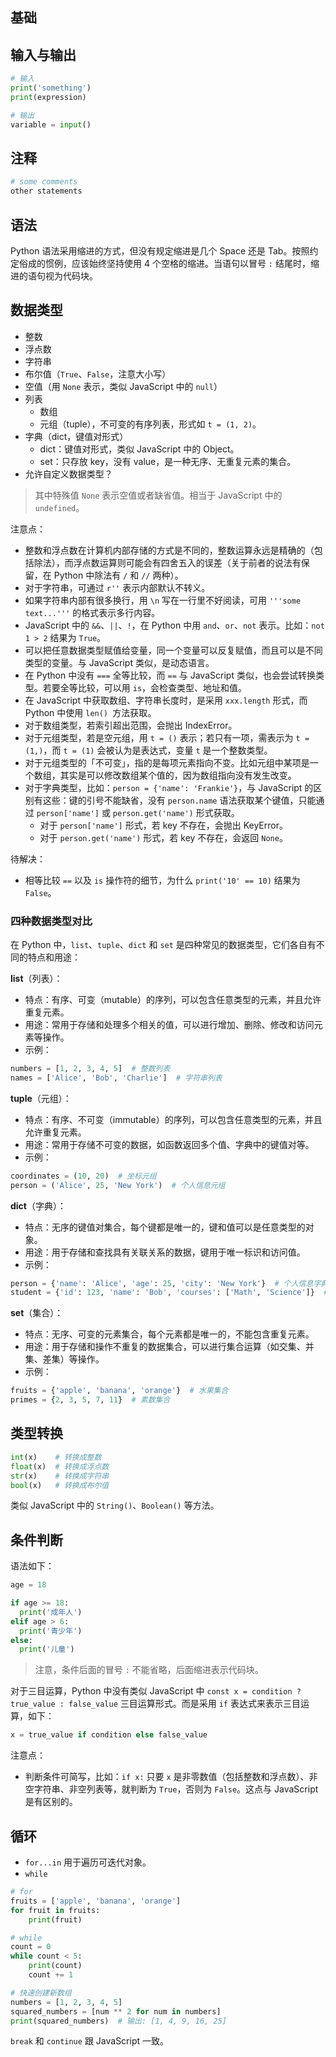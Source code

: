 ## 基础

## 输入与输出

```py
# 输入
print('something')
print(expression)

# 输出
variable = input()
```

## 注释

```py
# some comments
other statements
```

## 语法

Python 语法采用缩进的方式，但没有规定缩进是几个 Space 还是 Tab。按照约定俗成的惯例，应该始终坚持使用 4 个空格的缩进。当语句以冒号 `:` 结尾时，缩进的语句视为代码块。

## 数据类型

- 整数
- 浮点数
- 字符串
- 布尔值（`True`、`False`，注意大小写）
- 空值（用 `None` 表示，类似 JavaScript 中的 `null`）
- 列表
  - 数组
  - 元组（tuple），不可变的有序列表，形式如 `t = (1, 2)`。
- 字典（dict，键值对形式）
  - dict：键值对形式，类似 JavaScript 中的 Object。
  - set：只存放 key，没有 value，是一种无序、无重复元素的集合。
- 允许自定义数据类型？

> 其中特殊值 `None` 表示空值或者缺省值。相当于 JavaScript 中的 `undefined`。

注意点：

- 整数和浮点数在计算机内部存储的方式是不同的，整数运算永远是精确的（包括除法），而浮点数运算则可能会有四舍五入的误差（关于前者的说法有保留，在 Python 中除法有 `/` 和 `//` 两种）。
- 对于字符串，可通过 `r''` 表示内部默认不转义。
- 如果字符串内部有很多换行，用 `\n` 写在一行里不好阅读，可用 `'''some text...'''` 的格式表示多行内容。
- JavaScript 中的 `&&`、`||`、`!`，在 Python 中用 `and`、`or`、`not` 表示。比如：`not 1 > 2` 结果为 `True`。
- 可以把任意数据类型赋值给变量，同一个变量可以反复赋值，而且可以是不同类型的变量。与 JavaScript 类似，是动态语言。
- 在 Python 中没有 `===` 全等比较，而 `==` 与 JavaScript 类似，也会尝试转换类型。若要全等比较，可以用 `is`，会检查类型、地址和值。
- 在 JavaScript 中获取数组、字符串长度时，是采用 `xxx.length` 形式，而 Python 中使用 `len() `方法获取。
- 对于数组类型，若索引超出范围，会抛出 IndexError。
- 对于元组类型，若是空元组，用 `t = ()` 表示；若只有一项，需表示为 `t = (1,)`，而 `t = (1)` 会被认为是表达式，变量 `t` 是一个整数类型。
- 对于元组类型的「不可变」，指的是每项元素指向不变。比如元组中某项是一个数组，其实是可以修改数组某个值的，因为数组指向没有发生改变。
- 对于字典类型，比如：`person = {'name': 'Frankie'}`，与 JavaScript 的区别有这些：键的引号不能缺省，没有 `person.name` 语法获取某个键值，只能通过 `person['name']` 或 `person.get('name')` 形式获取。
  - 对于 `person['name']` 形式，若 key 不存在，会抛出 KeyError。
  - 对于 `person.get('name')` 形式，若 key 不存在，会返回 `None`。

待解决：

- 相等比较 `==` 以及 `is` 操作符的细节，为什么 `print('10' == 10)` 结果为 `False`。

### 四种数据类型对比

在 Python 中，`list`、`tuple`、`dict` 和 `set` 是四种常见的数据类型，它们各自有不同的特点和用途：

**list**（列表）：

- 特点：有序、可变（mutable）的序列，可以包含任意类型的元素，并且允许重复元素。
- 用途：常用于存储和处理多个相关的值，可以进行增加、删除、修改和访问元素等操作。
- 示例：

```py
numbers = [1, 2, 3, 4, 5]  # 整数列表
names = ['Alice', 'Bob', 'Charlie']  # 字符串列表
```

**tuple**（元组）：

- 特点：有序、不可变（immutable）的序列，可以包含任意类型的元素，并且允许重复元素。
- 用途：常用于存储不可变的数据，如函数返回多个值、字典中的键值对等。
- 示例：

```py
coordinates = (10, 20)  # 坐标元组
person = ('Alice', 25, 'New York')  # 个人信息元组
```

**dict**（字典）：

- 特点：无序的键值对集合，每个键都是唯一的，键和值可以是任意类型的对象。
- 用途：用于存储和查找具有关联关系的数据，键用于唯一标识和访问值。
- 示例：

```py
person = {'name': 'Alice', 'age': 25, 'city': 'New York'}  # 个人信息字典
student = {'id': 123, 'name': 'Bob', 'courses': ['Math', 'Science']}  # 学生信息字典
```

**set**（集合）：

- 特点：无序、可变的元素集合，每个元素都是唯一的，不能包含重复元素。
- 用途：用于存储和操作不重复的数据集合，可以进行集合运算（如交集、并集、差集）等操作。
- 示例：

```py
fruits = {'apple', 'banana', 'orange'}  # 水果集合
primes = {2, 3, 5, 7, 11}  # 素数集合
```

## 类型转换

```py
int(x)    # 转换成整数
float(x)  # 转换成浮点数
str(x)    # 转换成字符串
bool(x)   # 转换成布尔值
```

类似 JavaScript 中的 `String()`、`Boolean()` 等方法。

## 条件判断

语法如下：

```py
age = 18

if age >= 18:
  print('成年人')
elif age > 6:
  print('青少年')
else:
  print('儿童')
```

> 注意，条件后面的冒号 `:` 不能省略，后面缩进表示代码块。

对于三目运算，Python 中没有类似 JavaScript 中 `const x = condition ? true_value : false_value` 三目运算形式。而是采用 `if` 表达式来表示三目运算，如下：

```py
x = true_value if condition else false_value
```

注意点：

- 判断条件可简写，比如：`if x:` 只要 `x` 是非零数值（包括整数和浮点数）、非空字符串、非空列表等，就判断为 `True`，否则为 `False`。这点与 JavaScript 是有区别的。

## 循环

- `for...in` 用于遍历可迭代对象。
- `while`

```py
# for
fruits = ['apple', 'banana', 'orange']
for fruit in fruits:
    print(fruit)

# while
count = 0
while count < 5:
    print(count)
    count += 1

# 快速创建新数组
numbers = [1, 2, 3, 4, 5]
squared_numbers = [num ** 2 for num in numbers]
print(squared_numbers)  # 输出: [1, 4, 9, 16, 25]

```

`break` 和 `continue` 跟 JavaScript 一致。
